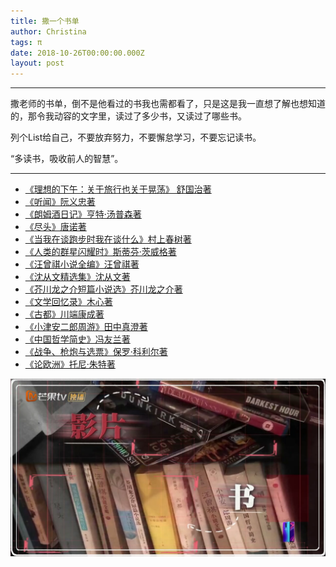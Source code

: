 ```yaml
---
title: 撒一个书单
author: Christina
tags: π
date: 2018-10-26T00:00:00.000Z
layout: post
---
```



---

撒老师的书单，倒不是他看过的书我也需都看了，只是这是我一直想了解也想知道的，那令我动容的文字里，读过了多少书，又读过了哪些书。

列个List给自己，不要放弃努力，不要懈怠学习，不要忘记读书。

“多读书，吸收前人的智慧”。

- - -

* [《理想的下午：关于旅行也关于晃荡》 舒国治著](https://www.amazon.cn/dp/B01NCF0TJG/ref=sr_1_1?ie=UTF8&qid=1540557386&sr=8-1&keywords=%E7%90%86%E6%83%B3%E7%9A%84%E4%B8%8B%E5%8D%88)
* [《听闻》阮义忠著](https://www.amazon.cn/dp/B07BCD7CQP/ref=sr_1_1?ie=UTF8&qid=1540557634&sr=8-1&keywords=%E5%90%AC%E9%97%BB)
* [《朗姆酒日记》亨特·汤普森著](https://www.amazon.cn/dp/B0077HV8GO/ref=sr_1_1?ie=UTF8&qid=1540557530&sr=8-1&keywords=%E6%9C%97%E5%A7%86%E9%85%92%E6%97%A5%E8%AE%B0)
* [《尽头》唐诺著](https://www.amazon.cn/dp/B00GLFTT82/ref=sr_1_1?ie=UTF8&qid=1540557803&sr=8-1&keywords=%E5%B0%BD%E5%A4%B4)
* [《当我在谈跑步时我在谈什么》村上春树著](https://www.amazon.cn/dp/B01449CGAO/ref=sr_1_1?ie=UTF8&qid=1540557656&sr=8-1&keywords=%E5%BD%93%E6%88%91%E5%9C%A8%E8%B0%88%E8%B7%91%E6%AD%A5%E6%97%B6%E6%88%91%E5%9C%A8%E8%B0%88%E4%BB%80%E4%B9%88)
* [《人类的群星闪耀时》斯蒂芬·茨威格著](https://www.amazon.cn/dp/B01LZYZDUQ/ref=sr_1_3?ie=UTF8&qid=1540557908&sr=8-3&keywords=%E4%BA%BA%E7%B1%BB%E7%9A%84%E7%BE%A4%E6%98%9F%E9%97%AA%E8%80%80%E6%97%B6)
* [《汪曾祺小说全编》汪曾祺著](https://www.amazon.cn/dp/B01FF9JLKK/ref=sr_1_1?ie=UTF8&qid=1540557807&sr=8-1&keywords=%E6%B1%AA%E6%9B%BE%E7%A5%BA%E5%B0%8F%E8%AF%B4%E5%85%A8%E7%BC%96)
* [《沈从文精选集》沈从文著](https://www.amazon.cn/dp/B00SQQGB0I/ref=sr_1_1?ie=UTF8&qid=1540557858&sr=8-1&keywords=%E6%B2%88%E4%BB%8E%E6%96%87%E7%B2%BE%E9%80%89%E9%9B%86)
* [《芥川龙之介短篇小说选》芥川龙之介著](https://www.amazon.cn/dp/B008CN2XM0/ref=sr_1_13?s=books&ie=UTF8&qid=1540558206&sr=1-13&keywords=%E8%8A%A5%E5%B7%9D%E9%BE%99%E4%B9%8B%E4%BB%8B)
* [《文学回忆录》木心著](https://www.amazon.cn/dp/B00AM9PLVC/ref=sr_1_1?s=books&ie=UTF8&qid=1540558291&sr=1-1&keywords=%E6%96%87%E5%AD%A6%E5%9B%9E%E5%BF%86%E5%BD%95)
* [《古都》川端康成著](https://www.amazon.cn/dp/B00HF2XVX4/ref=sr_1_1?ie=UTF8&qid=1540558357&sr=8-1&keywords=%E5%8F%A4%E9%83%BD)
* [《小津安二郎周游》田中真澄著](https://www.amazon.cn/dp/B0029LGOBC/ref=sr_1_1?ie=UTF8&qid=1540558224&sr=8-1&keywords=%E5%B0%8F%E6%B4%A5%E5%AE%89%E4%BA%8C%E9%83%8E%E5%91%A8%E6%B8%B8)
* [《中国哲学简史》冯友兰著](https://www.amazon.cn/dp/B00B0T7HC4/ref=sr_1_1?ie=UTF8&qid=1540558568&sr=8-1&keywords=%E4%B8%AD%E5%9B%BD%E5%93%B2%E5%AD%A6%E7%AE%80%E5%8F%B2)
* [《战争、枪炮与选票》保罗·科利尔著](https://www.amazon.cn/dp/B0787GMCFQ/ref=sr_1_1?s=books&ie=UTF8&qid=1540558540&sr=1-1&keywords=%E6%88%98%E4%BA%89+%E6%9E%AA%E7%82%AE%E4%B8%8E%E9%80%89%E7%A5%A8)
* [《论欧洲》托尼·朱特著](https://www.amazon.cn/dp/B00N1G8RIC/ref=sr_1_1?ie=UTF8&qid=1540558325&sr=8-1&keywords=%E8%AE%BA%E6%AC%A7%E6%B4%B2)

![](/assets/img/screenshot_2018-10-26-17-17-09-min.jpeg)
